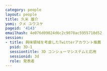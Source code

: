 ```yaml
---
category: people
layout: people
title: 久米 雄介
yomi: クメ ユウスケ
pageid: '4143'
emailhash: 4e076d09024d6c2c9078ac5955718d52
session:
- title: 興味領域を考慮したTwitterアカウント推薦
  psid: 3D-1
  sessiontitle: 3D コンシューマシステムと応用
  sessionid: 3d
  role: 発表者
---
```

